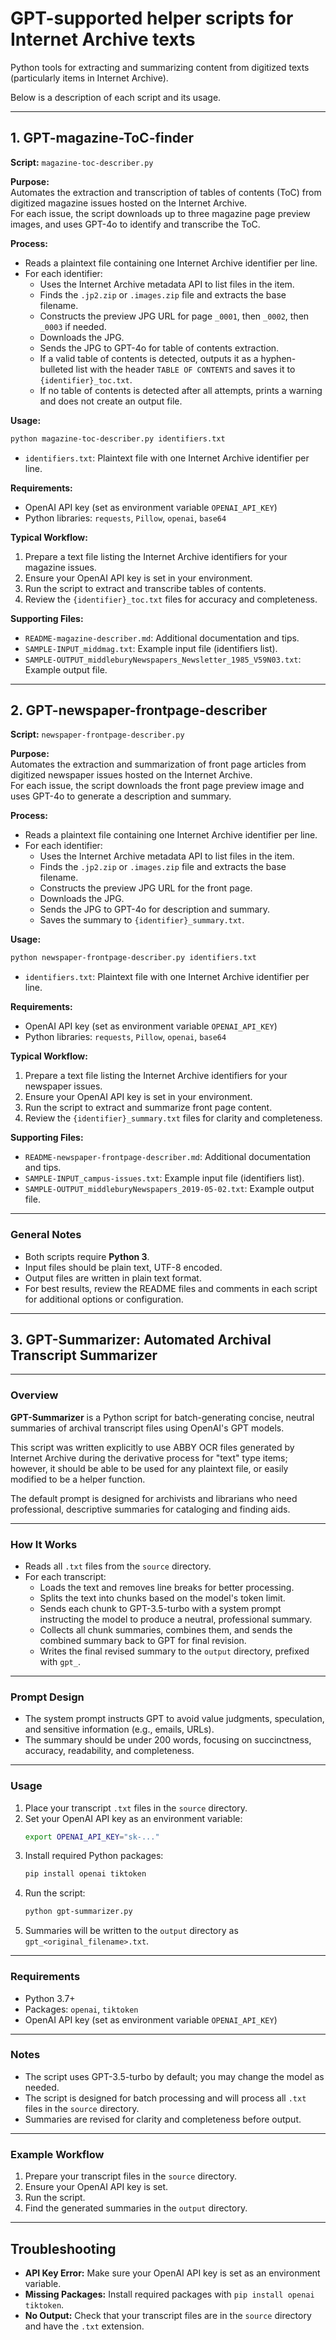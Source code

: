 # GPT-supported helper scripts for Internet Archive texts

Python tools for extracting and summarizing content from digitized texts (particularly items in Internet Archive).  

Below is a description of each script and its usage.

---

## 1. GPT-magazine-ToC-finder

**Script:** `magazine-toc-describer.py`

**Purpose:**  
Automates the extraction and transcription of tables of contents (ToC) from digitized magazine issues hosted on the Internet Archive.  
For each issue, the script downloads up to three magazine page preview images, and uses GPT-4o to identify and transcribe the ToC.

**Process:**

- Reads a plaintext file containing one Internet Archive identifier per line.
- For each identifier:
    - Uses the Internet Archive metadata API to list files in the item.
    - Finds the `.jp2.zip` or `.images.zip` file and extracts the base filename.
    - Constructs the preview JPG URL for page `_0001`, then `_0002`, then `_0003` if needed.
    - Downloads the JPG.
    - Sends the JPG to GPT-4o for table of contents extraction.
    - If a valid table of contents is detected, outputs it as a hyphen-bulleted list with the header `TABLE OF CONTENTS` and saves it to `{identifier}_toc.txt`.
    - If no table of contents is detected after all attempts, prints a warning and does not create an output file.

**Usage:**

```bash
python magazine-toc-describer.py identifiers.txt
```

- `identifiers.txt`: Plaintext file with one Internet Archive identifier per line.

**Requirements:**

- OpenAI API key (set as environment variable `OPENAI_API_KEY`)
- Python libraries: `requests`, `Pillow`, `openai`, `base64`

**Typical Workflow:**

1. Prepare a text file listing the Internet Archive identifiers for your magazine issues.
2. Ensure your OpenAI API key is set in your environment.
3. Run the script to extract and transcribe tables of contents.
4. Review the `{identifier}_toc.txt` files for accuracy and completeness.

**Supporting Files:**

- `README-magazine-describer.md`: Additional documentation and tips.
- `SAMPLE-INPUT_middmag.txt`: Example input file (identifiers list).
- `SAMPLE-OUTPUT_middleburyNewspapers_Newsletter_1985_V59N03.txt`: Example output file.

---

## 2. GPT-newspaper-frontpage-describer

**Script:** `newspaper-frontpage-describer.py`

**Purpose:**  
Automates the extraction and summarization of front page articles from digitized newspaper issues hosted on the Internet Archive.  
For each issue, the script downloads the front page preview image and uses GPT-4o to generate a description and summary.

**Process:**

- Reads a plaintext file containing one Internet Archive identifier per line.
- For each identifier:
    - Uses the Internet Archive metadata API to list files in the item.
    - Finds the `.jp2.zip` or `.images.zip` file and extracts the base filename.
    - Constructs the preview JPG URL for the front page.
    - Downloads the JPG.
    - Sends the JPG to GPT-4o for description and summary.
    - Saves the summary to `{identifier}_summary.txt`.

**Usage:**

```bash
python newspaper-frontpage-describer.py identifiers.txt
```

- `identifiers.txt`: Plaintext file with one Internet Archive identifier per line.

**Requirements:**

- OpenAI API key (set as environment variable `OPENAI_API_KEY`)
- Python libraries: `requests`, `Pillow`, `openai`, `base64`

**Typical Workflow:**

1. Prepare a text file listing the Internet Archive identifiers for your newspaper issues.
2. Ensure your OpenAI API key is set in your environment.
3. Run the script to extract and summarize front page content.
4. Review the `{identifier}_summary.txt` files for clarity and completeness.

**Supporting Files:**

- `README-newspaper-frontpage-describer.md`: Additional documentation and tips.
- `SAMPLE-INPUT_campus-issues.txt`: Example input file (identifiers list).
- `SAMPLE-OUTPUT_middleburyNewspapers_2019-05-02.txt`: Example output file.

---

### General Notes

- Both scripts require **Python 3**.
- Input files should be plain text, UTF-8 encoded.
- Output files are written in plain text format.
- For best results, review the README files and comments in each script for additional options or configuration.

---

## 3. GPT-Summarizer: Automated Archival Transcript Summarizer

---

### Overview

**GPT-Summarizer** is a Python script for batch-generating concise, neutral summaries of archival transcript files using OpenAI's GPT models.

This script was written explicitly to use ABBY OCR files generated by Internet Archive during the derivative process for "text" type items; however, it should be able to be used for any plaintext file, or easily modified to be a helper function.

The default prompt is designed for archivists and librarians who need professional, descriptive summaries for cataloging and finding aids.

---

### How It Works

- Reads all `.txt` files from the `source` directory.
- For each transcript:
    - Loads the text and removes line breaks for better processing.
    - Splits the text into chunks based on the model's token limit.
    - Sends each chunk to GPT-3.5-turbo with a system prompt instructing the model to produce a neutral, professional summary.
    - Collects all chunk summaries, combines them, and sends the combined summary back to GPT for final revision.
    - Writes the final revised summary to the `output` directory, prefixed with `gpt_`.

---

### Prompt Design

- The system prompt instructs GPT to avoid value judgments, speculation, and sensitive information (e.g., emails, URLs).
- The summary should be under 200 words, focusing on succinctness, accuracy, readability, and completeness.

---

### Usage

1. Place your transcript `.txt` files in the `source` directory.
2. Set your OpenAI API key as an environment variable:  
   ```bash
   export OPENAI_API_KEY="sk-..."
   ```
3. Install required Python packages:  
   ```bash
   pip install openai tiktoken
   ```
4. Run the script:  
   ```bash
   python gpt-summarizer.py
   ```
5. Summaries will be written to the `output` directory as `gpt_<original_filename>.txt`.

---

### Requirements

- Python 3.7+
- Packages: `openai`, `tiktoken`
- OpenAI API key (set as environment variable `OPENAI_API_KEY`)

---

### Notes

- The script uses GPT-3.5-turbo by default; you may change the model as needed.
- The script is designed for batch processing and will process all `.txt` files in the `source` directory.
- Summaries are revised for clarity and completeness before output.

---

### Example Workflow

1. Prepare your transcript files in the `source` directory.
2. Ensure your OpenAI API key is set.
3. Run the script.
4. Find the generated summaries in the `output` directory.

---

## Troubleshooting

- **API Key Error:** Make sure your OpenAI API key is set as an environment variable.
- **Missing Packages:** Install required packages with `pip install openai tiktoken`.
- **No Output:** Check that your transcript files are in the `source` directory and have the `.txt` extension.
